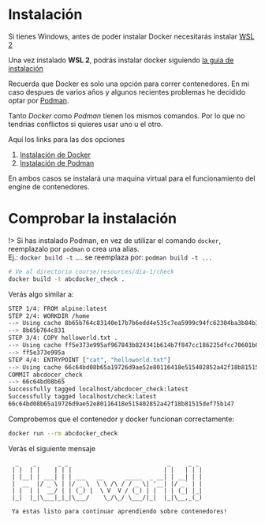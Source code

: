# Instalación

Si tienes Windows, antes de poder instalar Docker necesitarás instalar [WSL 2](https://learn.microsoft.com/es-es/windows/wsl/install)

Una vez instalado **WSL 2**, podrás instalar docker siguiendo [la guia de instalación](https://docs.docker.com/desktop/install/windows-install/) 

Recuerda que Docker es solo una opción para correr contenedores. En mi caso despues de varios años y algunos recientes problemas he decidido optar por [Podman](https://podman.io/docs/installation).

Tanto *Docker* como *Podman* tienen los mismos comandos. Por lo que no tendrias conflictos si quieres usar uno u el otro.

Aquí los links para las dos opciones

1. [Instalación de Docker](https://docs.docker.com/engine/install/)
2. [Instalación de Podman](https://podman.io/docs/installation)

En ambos casos se instalará una maquina virtual para el funcionamiento del engine de contenedores.

# Comprobar la instalación

!> Si has instalado Podman, en vez de utilizar el comando `docker`, reemplazalo por `podman` o crea una alias.  
Ej.: `docker build -t` .... se reemplaza por: `podman build -t ...`

```sh
# Ve al directorio course/resources/dia-1/check
docker build -t abcdocker_check .
```

Verás algo similar a:

```sh
STEP 1/4: FROM alpine:latest
STEP 2/4: WORKDIR /home
--> Using cache 8b65b764c83140e17b7b6edd4e535c7ea5999c94fc62304ba3b84b3f4a6d2e2e
--> 8b65b764c831
STEP 3/4: COPY helloworld.txt .
--> Using cache ff5e373e995af967843b824341b614b7f847cc186225dfcc70601b04d100f91c
--> ff5e373e995a
STEP 4/4: ENTRYPOINT ["cat", "helloworld.txt"]
--> Using cache 66c64bd08b65a19726d9ae52e80116418e515402852a42f18b81515def75b147
COMMIT abcdocer_check
--> 66c64bd08b65
Successfully tagged localhost/abcdocer_check:latest
Successfully tagged localhost/check:latest
66c64bd08b65a19726d9ae52e80116418e515402852a42f18b81515def75b147
```

Comprobemos que el contenedor y docker funcionan correctamente:

```sh
docker run --rm abcdocker_check
```

Verás el siguiente mensaje

```
  _    _      _ _                            _     _ _
 | |  | |    | | |                          | |   | | |
 | |__| | ___| | | ___   __      _____  _ __| | __| | |
 |  __  |/ _ \ | |/ _ \  \ \ /\ / / _ \| '__| |/ _` | |
 | |  | |  __/ | | (_) |  \ V  V / (_) | |  | | (_| |_|
 |_|  |_|\___|_|_|\___/    \_/\_/ \___/|_|  |_|\__,_(_)

 Ya estas listo para continuar aprendiendo sobre contenedores!
```

